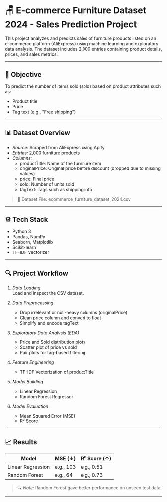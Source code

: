 # 🪑 E-commerce Furniture Dataset 2024 - Sales Prediction Project

This project analyzes and predicts sales of furniture products listed on an e-commerce platform (AliExpress) using machine learning and exploratory data analysis. The dataset includes 2,000 entries containing product details, prices, and sales metrics.

---

## 📌 Objective

To predict the number of items sold (sold) based on product attributes such as:

- Product title
- Price
- Tag text (e.g., "Free shipping")

---

## 📊 Dataset Overview

- *Source:* Scraped from AliExpress using Apify
- *Entries:* 2,000 furniture products
- *Columns:*
  - productTitle: Name of the furniture item
  - originalPrice: Original price before discount (dropped due to missing values)
  - price: Final price
  - sold: Number of units sold
  - tagText: Tags such as shipping info

> 📁 Dataset File: ecommerce_furniture_dataset_2024.csv

---

## ⚙️ Tech Stack

- Python 3
- Pandas, NumPy
- Seaborn, Matplotlib
- Scikit-learn
- TF-IDF Vectorizer

---

## 🔍 Project Workflow

1. *Data Loading*  
   Load and inspect the CSV dataset.

2. *Data Preprocessing*  
   - Drop irrelevant or null-heavy columns (originalPrice)
   - Clean price column and convert to float
   - Simplify and encode tagText

3. *Exploratory Data Analysis (EDA)*  
   - Price and Sold distribution plots
   - Scatter plot of price vs sold
   - Pair plots for tag-based filtering

4. *Feature Engineering*  
   - TF-IDF Vectorization of productTitle

5. *Model Building*  
   - Linear Regression
   - Random Forest Regressor

6. *Model Evaluation*  
   - Mean Squared Error (MSE)
   - R² Score

---

## 📈 Results

| Model              | MSE (↓)     | R² Score (↑) |
|-------------------|-------------|--------------|
| Linear Regression | e.g., 103 | e.g., 0.51 |
| Random Forest     | e.g., 64  | e.g., 0.73 |

> 🔍 *Note:* Random Forest gave better performance on unseen test data.

---
